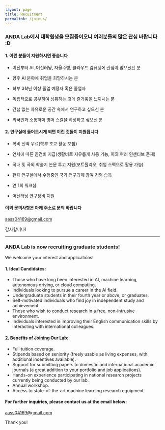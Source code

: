 ```yaml
---
layout: page
title: Recuitment
permalink: /joinus/
---
```


### ANDA Lab에서 대학원생을 모집중이오니 여러분들의 많은 관심 바랍니다 :D

#### 1. 이런 분들이 지원하시면 좋습니다
- 이전부터 AI, 머신러닝, 자율주행, 클라우드 컴퓨팅에 관심이 많으셨던 분

- 향후 AI 분야에 취업을 희망하시는 분

- 학부 3학년 이상 졸업 예정자 혹은 졸업자

- 독립적으로 공부하여 성취하는 것에 즐거움을 느끼시는 분

- 간섭 없는 자유로운 공간 속에서 연구하고 싶으신 분

- 외국인과 소통하며 영어 스킬을 확장하고 싶으신 분

#### 2. 연구실에 들어오시게 되면 이런 것들이 지원됩니다
- 학비 전액 무료(학부 조교 활동 포함)

- 연차에 따른 인건비 지급(생활비로 자유롭게 사용 가능, 이외 여러 인센티브 존재)

- 국내 및 국외 학술지 논문 투고 지원(포트폴리오, 취업 스펙으로 활용 가능)

- 현재 연구실에서 수행중인 국가 연구과제 참여 경험 습득

- 연 1회 워크샵

- 머신러닝 연구장비 지원


#### 이외 문의사항은 아래 주소로 문의 바랍니다

[aass04169@gmail.com](mailto:aass04169@gmail.com)

감사합니다!

-------------

### ANDA Lab is now recruiting graduate students!
We welcome your interest and applications!

#### 1. Ideal Candidates:
- Those who have long been interested in AI, machine learning, autonomous driving, or cloud computing.
- Individuals looking to pursue a career in the AI field.
- Undergraduate students in their fourth year or above, or graduates.
- Self-motivated individuals who find joy in independent study and achievement.
- Those who wish to conduct research in a free, non-intrusive environment.
- Individuals interested in improving their English communication skills by interacting with international colleagues.


#### 2. Benefits of Joining Our Lab:
- Full tuition coverage.
- Stipends based on seniority (freely usable as living expenses, with additional incentives available).
- Support for submitting papers to domestic and international academic journals (a great addition to your portfolio and job applications).
- Hands-on experience participating in national research projects currently being conducted by our lab.
- Annual workshop.
- Access to state-of-the-art machine learning research equipment.

#### For further inquiries, please contact us at the email below:

[aass04169@gmail.com](mailto:aass04169@gmail.com)

Thank you!